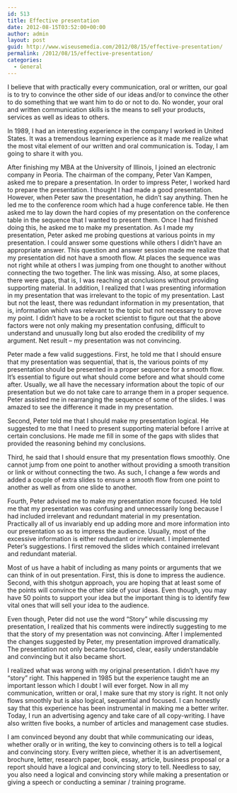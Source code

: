 ```yaml
---
id: 513
title: Effective presentation
date: 2012-08-15T03:52:00+00:00
author: admin
layout: post
guid: http://www.wiseusemedia.com/2012/08/15/effective-presentation/
permalink: /2012/08/15/effective-presentation/
categories:
  - General
---
```

I believe that with practically every communication, oral or written, our goal is to try to convince the other side of our ideas and/or to convince the other to do something that we want him to do or not to do. No wonder, your oral and written communication skills is the means to sell your products, services as well as ideas to others.

In 1989, I had an interesting experience in the company I worked in United States. It was a tremendous learning experience as it made me realize what the most vital element of our written and oral communication is. Today, I am going to share it with you.

After finishing my MBA at the University of Illinois, I joined an electronic company in Peoria. The chairman of the company, Peter Van Kampen, asked me to prepare a presentation. In order to impress Peter, I worked hard to prepare the presentation. I thought I had made a good presentation. However, when Peter saw the presentation, he didn&#8217;t say anything. Then he led me to the conference room which had a huge conference table. He then asked me to lay down the hard copies of my presentation on the conference table in the sequence that I wanted to present them. Once I had finished doing this, he asked me to make my presentation. As I made my presentation, Peter asked me probing questions at various points in my presentation. I could answer some questions while others I didn&#8217;t have an appropriate answer. This question and answer session made me realize that my presentation did not have a smooth flow. At places the sequence was not right while at others I was jumping from one thought to another without connecting the two together. The link was missing. Also, at some places, there were gaps, that is, I was reaching at conclusions without providing supporting material. In addition, I realized that I was presenting information in my presentation that was irrelevant to the topic of my presentation. Last but not the least, there was redundant information in my presentation, that is, information which was relevant to the topic but not necessary to prove my point. I didn&#8217;t have to be a rocket scientist to figure out that the above factors were not only making my presentation confusing, difficult to understand and unusually long but also eroded the credibility of my argument. Net result &#8211; my presentation was not convincing.

Peter made a few valid suggestions. First, he told me that I should ensure that my presentation was sequential, that is, the various points of my presentation should be presented in a proper sequence for a smooth flow. It&#8217;s essential to figure out what should come before and what should come after. Usually, we all have the necessary information about the topic of our presentation but we do not take care to arrange them in a proper sequence. Peter assisted me in rearranging the sequence of some of the slides. I was amazed to see the difference it made in my presentation.

Second, Peter told me that I should make my presentation logical. He suggested to me that I need to present supporting material before I arrive at certain conclusions. He made me fill in some of the gaps with slides that provided the reasoning behind my conclusions.

Third, he said that I should ensure that my presentation flows smoothly. One cannot jump from one point to another without providing a smooth transition or link or without connecting the two. As such, I change a few words and added a couple of extra slides to ensure a smooth flow from one point to another as well as from one slide to another.

Fourth, Peter advised me to make my presentation more focused. He told me that my presentation was confusing and unnecessarily long because I had included irrelevant and redundant material in my presentation. Practically all of us invariably end up adding more and more information into our presentation so as to impress the audience. Usually, most of the excessive information is either redundant or irrelevant. I implemented Peter&#8217;s suggestions. I first removed the slides which contained irrelevant and redundant material.

Most of us have a habit of including as many points or arguments that we can think of in out presentation. First, this is done to impress the audience. Second, with this shotgun approach, you are hoping that at least some of the points will convince the other side of your ideas. Even though, you may have 50 points to support your idea but the important thing is to identify few vital ones that will sell your idea to the audience.

Even though, Peter did not use the word &#8220;Story&#8221; while discussing my presentation, I realized that his comments were indirectly suggesting to me that the story of my presentation was not convincing. After I implemented the changes suggested by Peter, my presentation improved dramatically. The presentation not only became focused, clear, easily understandable and convincing but it also became short.

I realized what was wrong with my original presentation. I didn&#8217;t have my &#8220;story&#8221; right. This happened in 1985 but the experience taught me an important lesson which I doubt I will ever forget. Now in all my communication, written or oral, I make sure that my story is right. It not only flows smoothly but is also logical, sequential and focused. I can honestly say that this experience has been instrumental in making me a better writer. Today, I run an advertising agency and take care of all copy-writing. I have also written five books, a number of articles and management case studies.

I am convinced beyond any doubt that while communicating our ideas, whether orally or in writing, the key to convincing others is to tell a logical and convincing story. Every written piece, whether it is an advertisement, brochure, letter, research paper, book, essay, article, business proposal or a report should have a logical and convincing story to tell. Needless to say, you also need a logical and convincing story while making a presentation or giving a speech or conducting a seminar / training programe.